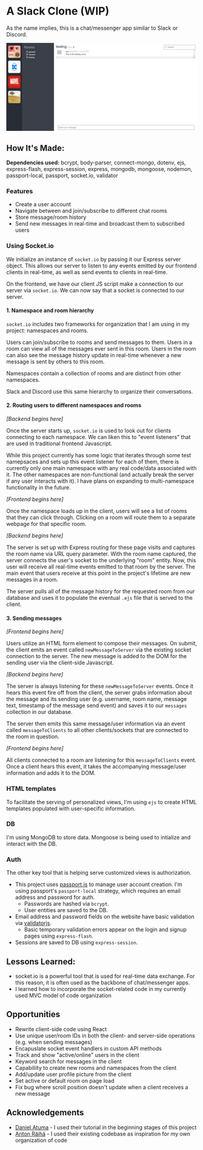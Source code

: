 # A Slack Clone (WIP)

As the name implies, this is a chat/messenger app similar to Slack or Discord.

![slack_demo](./images/slack_demo.gif)

## How It's Made:

**Dependencies used:** bcrypt, body-parser, connect-mongo, dotenv, ejs, express-flash, express-session, express, mongodb, mongoose, nodemon, passport-local, passport, socket.io, validator

### Features 

* Create a user account
* Navigate between and join/subscribe to different chat rooms
* Store message/room history
* Send new messages in real-time and broadcast them to subscribed users

### Using Socket.io

We initialize an instance of `socket.io` by passing it our Express server object. This allows our server to listen to any events emitted by our frontend clients in real-time, as well as send events to clients in real-time. 

On the frontend, we have our client JS script make a connection to our server via `socket.io`. We can now say that a socket is connected to our server. 

#### 1. Namespace and room hierarchy

`socket.io` includes two frameworks for organization that I am using in my project: namespaces and rooms.

Users can join/subscribe to rooms and send messages to them. Users in a room can view all of the messages ever sent in this room. Users in the room can also see the message history update in real-time whenever a new message is sent by others to this room. 

Namespaces contain a collection of rooms and are distinct from other namespaces. 

Slack and Discord use this same hierarchy to organize their conversations. 

#### 2. Routing users to different namespaces and rooms

_[Backend begins here]_

Once the server starts up, `socket.io` is used to look out for clients connecting to each namespace. We can liken this to "event listeners" that are used in traditional frontend Javascript.

While this project currently has some logic that iterates through some test namepsaces and sets up this event listener for each of them, there is currently only one main namespace with any real code/data associated with it. The other namespaces are non-functional (and actually break the server if any user interacts with it). I have plans on expanding to multi-namespace functionality in the future. 

_[Frontend begins here]_

Once the namespace loads up in the client, users will see a list of rooms that they can click through. Clicking on a room will route them to a separate webpage for that specific room. 

_[Backend begins here]_

The server is set up with Express routing for these page visits and captures the room name via URL query parameter. With the room name captured, the server connects the user's socket to the underlying "room" entity. Now, this user will receive all real-time events emitted to that room by the server. The main event that users receive at this point in the project's lifetime are new messages in a room. 

The server pulls all of the message history for the requested room from our database and uses it to populate the eventual `.ejs` file that is served to the client.

#### 3. Sending messages

_[Frontend begins here]_

Users utilize an HTML form element to compose their messages. On submit, the client emits an event called `newMessageToServer` via the existing socket connection to the server. The new message is added to the DOM for the sending user via the client-side Javascript.

_[Backend begins here]_

The server is always listening for these `newMessageToServer` events. Once it hears this event fire off from the client, the server grabs information about the message and its sending user (e.g. username, room name, message text, timestamp of the message send event) and saves it to our `messages` collection in our database.

The server then emits this same message/user information via an event called `messageToClients` to all other clients/sockets that are connected to the room in question. 

_[Frontend begins here]_

All clients connected to a room are listening for this `messageToClients` event. Once a client hears this event, it takes the accompanying message/user information and adds it to the DOM. 

### HTML templates

To facilitate the serving of personalized views, I'm using `ejs` to create HTML templates populated with user-specific information.

### DB

I'm using MongoDB to store data. Mongoose is being used to intialize and interact with the DB.

### Auth

The other key tool that is helping serve customized views is authorization.

* This project uses [passport.js](https://www.passportjs.org/packages/passport-local/) to manage user account creation. I'm using passport's `passport-local` strategy, which requires an email address and password for auth. 
  * Passwords are hashed via `bcrypt`.
  * User entities are saved to the DB.
* Email address and password fields on the website have basic validation via [validatorjs](https://github.com/validatorjs/validator.js).
  * Basic temporary validation errors appear on the login and signup pages using `express-flash`.
* Sessions are saved to DB using `express-session`.

## Lessons Learned:

* socket.io is a powerful tool that is used for real-time data exchange. For this reason, it is often used as the backbone of chat/messenger apps.
* I learned how to incorporate the socket-related code in my currently used MVC model of code organization

## Opportunities

* Rewrite client-side code using React
* Use unique user/room IDs in both the client- and server-side operations (e.g. when sending messages) 
* Encapuslate socket event handlers in custom API methods 
* Track and show "active/online" users in the client
* Keyword search for messages in the client
* Capabiliity to create new rooms and namespaces from the client
* Add/update user profile picture from the client
* Set active or default room on page load
* Fix bug where scroll position doesn't update when a client receives a new message

## Acknowledgements

* [Daniel Atuma](https://danielatuma.medium.com/learn-about-websockets-and-socket-io-build-a-simple-slack-clone-node-js-part-1-6ff4ecca3323) - I used their tutorial in the beginning stages of this project
* [Anton Räihä](https://github.com/avrj/slack-clone) - I used their existing codebase as inspiration for my own organization of code